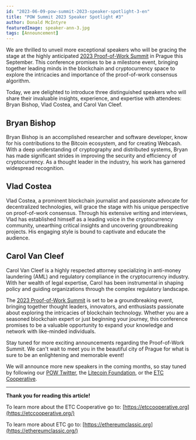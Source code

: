 ```yaml
---
id: "2023-06-09-pow-summit-2023-speaker-spotlight-3-en"
title: "POW Summit 2023 Speaker Spotlight #3"
author: Donald McIntyre
featuredImage: speaker-ann-3.jpg
tags: [Announcement]
---
```


We are thrilled to unveil more exceptional speakers who will be gracing the stage at the highly anticipated [2023 Proof-of-Work Summit](https://POWSummit.com) in Prague this September. This conference promises to be a milestone event, bringing together leading minds in the blockchain and cryptocurrency space to explore the intricacies and importance of the proof-of-work consensus algorithm. 

Today, we are delighted to introduce three distinguished speakers who will share their invaluable insights, experience, and expertise with attendees: Bryan Bishop, Vlad Costea, and Carol Van Cleef.

## Bryan Bishop
Bryan Bishop is an accomplished researcher and software developer, know for his contributions to the Bitcoin ecosystem, and for creating Webcash. With a deep understanding of cryptography and distributed systems, Bryan has made significant strides in improving the security and efficiency of cryptocurrency. As a thought leader in the industry, his work has garnered widespread recognition. 

## Vlad Costea
Vlad Costea, a prominent blockchain journalist and passionate advocate for decentralized technologies, will grace the stage with his unique perspective on proof-of-work consensus. Through his extensive writing and interviews, Vlad has established himself as a leading voice in the cryptocurrency community, unearthing critical insights and uncovering groundbreaking projects. His engaging style is bound to captivate and educate the audience.

## Carol Van Cleef
Carol Van Cleef is a highly respected attorney specializing in anti-money laundering (AML) and regulatory compliance in the cryptocurrency industry. With her wealth of legal expertise, Carol has been instrumental in shaping policy and guiding organizations through the complex regulatory landscape. 

The [2023 Proof-of-Work Summit](https://POWSummit.com) is set to be a groundbreaking event, bringing together thought leaders, innovators, and enthusiasts passionate about exploring the intricacies of blockchain technology. Whether you are a seasoned blockchain expert or just beginning your journey, this conference promises to be a valuable opportunity to expand your knowledge and network with like-minded individuals.

Stay tuned for more exciting announcements regarding the Proof-of-Work Summit. We can't wait to meet you in the beautiful city of Prague for what is sure to be an enlightening and memorable event!

We will announce more new speakers in the coming months, so stay tuned by following our [POW Twitter](https://twitter.com/PowSummit), the [Litecoin Foundation](https://www.litecoin.net/), or the [ETC Cooperative](https://etccooperative.org/). 


---

**Thank you for reading this article!**

To learn more about the ETC Cooperative go to:  [https://etccooperative.org](https://etccooperative.org/)

To learn more about ETC go to:  [https://ethereumclassic.org](https://ethereumclassic.org/)
